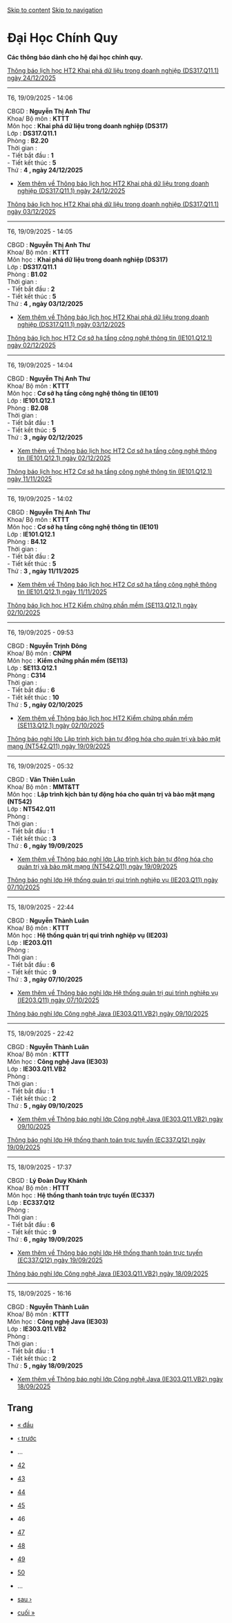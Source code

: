 [Skip to content](https://daa.uit.edu.vn/thongbaochinhquy?page=45#main)
 [Skip to navigation](https://daa.uit.edu.vn/thongbaochinhquy?page=45#main-nav)

Đại Học Chính Quy
=================

**Các thông báo dành cho hệ đại học chính quy.**

[Thông báo lịch học HT2 Khai phá dữ liệu trong doanh nghiệp (DS317.Q11.1) ngày 24/12/2025](https://daa.uit.edu.vn/node/36460)

------------------------------------------------------------------------------------------------------------------------------

T6, 19/09/2025 - 14:06

CBGD : **Nguyễn Thị Anh Thư**  
Khoa/ Bộ môn : **KTTT**  
Môn học : **Khai phá dữ liệu trong doanh nghiệp (DS317)**  
Lớp : **DS317.Q11.1**  
Phòng : **B2.20**  
Thời gian :  
\- Tiết bắt đầu : **1**  
\- Tiết kết thúc : **5**  
Thứ : **4 , ngày 24/12/2025**

*   [Xem thêm về Thông báo lịch học HT2 Khai phá dữ liệu trong doanh nghiệp (DS317.Q11.1) ngày 24/12/2025](https://daa.uit.edu.vn/node/36460 "Thông báo lịch học HT2 Khai phá dữ liệu trong doanh nghiệp (DS317.Q11.1) ngày 24/12/2025")
    

[Thông báo lịch học HT2 Khai phá dữ liệu trong doanh nghiệp (DS317.Q11.1) ngày 03/12/2025](https://daa.uit.edu.vn/node/36459)

------------------------------------------------------------------------------------------------------------------------------

T6, 19/09/2025 - 14:05

CBGD : **Nguyễn Thị Anh Thư**  
Khoa/ Bộ môn : **KTTT**  
Môn học : **Khai phá dữ liệu trong doanh nghiệp (DS317)**  
Lớp : **DS317.Q11.1**  
Phòng : **B1.02**  
Thời gian :  
\- Tiết bắt đầu : **2**  
\- Tiết kết thúc : **5**  
Thứ : **4 , ngày 03/12/2025**

*   [Xem thêm về Thông báo lịch học HT2 Khai phá dữ liệu trong doanh nghiệp (DS317.Q11.1) ngày 03/12/2025](https://daa.uit.edu.vn/node/36459 "Thông báo lịch học HT2 Khai phá dữ liệu trong doanh nghiệp (DS317.Q11.1) ngày 03/12/2025")
    

[Thông báo lịch học HT2 Cơ sở hạ tầng công nghệ thông tin (IE101.Q12.1) ngày 02/12/2025](https://daa.uit.edu.vn/node/36458)

----------------------------------------------------------------------------------------------------------------------------

T6, 19/09/2025 - 14:04

CBGD : **Nguyễn Thị Anh Thư**  
Khoa/ Bộ môn : **KTTT**  
Môn học : **Cơ sở hạ tầng công nghệ thông tin (IE101)**  
Lớp : **IE101.Q12.1**  
Phòng : **B2.08**  
Thời gian :  
\- Tiết bắt đầu : **1**  
\- Tiết kết thúc : **5**  
Thứ : **3 , ngày 02/12/2025**

*   [Xem thêm về Thông báo lịch học HT2 Cơ sở hạ tầng công nghệ thông tin (IE101.Q12.1) ngày 02/12/2025](https://daa.uit.edu.vn/node/36458 "Thông báo lịch học HT2 Cơ sở hạ tầng công nghệ thông tin (IE101.Q12.1) ngày 02/12/2025")
    

[Thông báo lịch học HT2 Cơ sở hạ tầng công nghệ thông tin (IE101.Q12.1) ngày 11/11/2025](https://daa.uit.edu.vn/node/36457)

----------------------------------------------------------------------------------------------------------------------------

T6, 19/09/2025 - 14:02

CBGD : **Nguyễn Thị Anh Thư**  
Khoa/ Bộ môn : **KTTT**  
Môn học : **Cơ sở hạ tầng công nghệ thông tin (IE101)**  
Lớp : **IE101.Q12.1**  
Phòng : **B4.12**  
Thời gian :  
\- Tiết bắt đầu : **2**  
\- Tiết kết thúc : **5**  
Thứ : **3 , ngày 11/11/2025**

*   [Xem thêm về Thông báo lịch học HT2 Cơ sở hạ tầng công nghệ thông tin (IE101.Q12.1) ngày 11/11/2025](https://daa.uit.edu.vn/node/36457 "Thông báo lịch học HT2 Cơ sở hạ tầng công nghệ thông tin (IE101.Q12.1) ngày 11/11/2025")
    

[Thông báo lịch học HT2 Kiểm chứng phần mềm (SE113.Q12.1) ngày 02/10/2025](https://daa.uit.edu.vn/node/36456)

------------------------------------------------------------------------------------------------------------------

T6, 19/09/2025 - 09:53

CBGD : **Nguyễn Trịnh Đông**  
Khoa/ Bộ môn : **CNPM**  
Môn học : **Kiểm chứng phần mềm (SE113)**  
Lớp : **SE113.Q12.1**  
Phòng : **C314**  
Thời gian :  
\- Tiết bắt đầu : **6**  
\- Tiết kết thúc : **10**  
Thứ : **5 , ngày 02/10/2025**

*   [Xem thêm về Thông báo lịch học HT2 Kiểm chứng phần mềm (SE113.Q12.1) ngày 02/10/2025](https://daa.uit.edu.vn/node/36456 "Thông báo lịch học HT2 Kiểm chứng phần mềm (SE113.Q12.1) ngày 02/10/2025")
    

[Thông báo nghỉ lớp Lập trình kịch bản tự động hóa cho quản trị và bảo mật mạng (NT542.Q11) ngày 19/09/2025](https://daa.uit.edu.vn/node/36455)

------------------------------------------------------------------------------------------------------------------------------------------------

T6, 19/09/2025 - 05:32

CBGD : **Văn Thiên Luân**  
Khoa/ Bộ môn : **MMT&TT**  
Môn học : **Lập trình kịch bản tự động hóa cho quản trị và bảo mật mạng (NT542)**  
Lớp : **NT542.Q11**  
Phòng :  
Thời gian :  
\- Tiết bắt đầu : **1**  
\- Tiết kết thúc : **3**  
Thứ : **6 , ngày 19/09/2025**

*   [Xem thêm về Thông báo nghỉ lớp Lập trình kịch bản tự động hóa cho quản trị và bảo mật mạng (NT542.Q11) ngày 19/09/2025](https://daa.uit.edu.vn/node/36455 "Thông báo nghỉ lớp Lập trình kịch bản tự động hóa cho quản trị và bảo mật mạng (NT542.Q11) ngày 19/09/2025")
    

[Thông báo nghỉ lớp Hệ thống quản trị qui trình nghiệp vụ (IE203.Q11) ngày 07/10/2025](https://daa.uit.edu.vn/node/36454)

--------------------------------------------------------------------------------------------------------------------------

T5, 18/09/2025 - 22:44

CBGD : **Nguyễn Thành Luân**  
Khoa/ Bộ môn : **KTTT**  
Môn học : **Hệ thống quản trị qui trình nghiệp vụ (IE203)**  
Lớp : **IE203.Q11**  
Phòng :  
Thời gian :  
\- Tiết bắt đầu : **6**  
\- Tiết kết thúc : **9**  
Thứ : **3 , ngày 07/10/2025**

*   [Xem thêm về Thông báo nghỉ lớp Hệ thống quản trị qui trình nghiệp vụ (IE203.Q11) ngày 07/10/2025](https://daa.uit.edu.vn/node/36454 "Thông báo nghỉ lớp Hệ thống quản trị qui trình nghiệp vụ (IE203.Q11) ngày 07/10/2025")
    

[Thông báo nghỉ lớp Công nghệ Java (IE303.Q11.VB2) ngày 09/10/2025](https://daa.uit.edu.vn/node/36453)

-------------------------------------------------------------------------------------------------------

T5, 18/09/2025 - 22:42

CBGD : **Nguyễn Thành Luân**  
Khoa/ Bộ môn : **KTTT**  
Môn học : **Công nghệ Java (IE303)**  
Lớp : **IE303.Q11.VB2**  
Phòng :  
Thời gian :  
\- Tiết bắt đầu : **1**  
\- Tiết kết thúc : **2**  
Thứ : **5 , ngày 09/10/2025**

*   [Xem thêm về Thông báo nghỉ lớp Công nghệ Java (IE303.Q11.VB2) ngày 09/10/2025](https://daa.uit.edu.vn/node/36453 "Thông báo nghỉ lớp Công nghệ Java (IE303.Q11.VB2) ngày 09/10/2025")
    

[Thông báo nghỉ lớp Hệ thống thanh toán trực tuyến (EC337.Q12) ngày 19/09/2025](https://daa.uit.edu.vn/node/36452)

-------------------------------------------------------------------------------------------------------------------

T5, 18/09/2025 - 17:37

CBGD : **Lý Đoàn Duy Khánh**  
Khoa/ Bộ môn : **HTTT**  
Môn học : **Hệ thống thanh toán trực tuyến (EC337)**  
Lớp : **EC337.Q12**  
Phòng :  
Thời gian :  
\- Tiết bắt đầu : **6**  
\- Tiết kết thúc : **9**  
Thứ : **6 , ngày 19/09/2025**

*   [Xem thêm về Thông báo nghỉ lớp Hệ thống thanh toán trực tuyến (EC337.Q12) ngày 19/09/2025](https://daa.uit.edu.vn/node/36452 "Thông báo nghỉ lớp Hệ thống thanh toán trực tuyến (EC337.Q12) ngày 19/09/2025")
    

[Thông báo nghỉ lớp Công nghệ Java (IE303.Q11.VB2) ngày 18/09/2025](https://daa.uit.edu.vn/node/36451)

-------------------------------------------------------------------------------------------------------

T5, 18/09/2025 - 16:16

CBGD : **Nguyễn Thành Luân**  
Khoa/ Bộ môn : **KTTT**  
Môn học : **Công nghệ Java (IE303)**  
Lớp : **IE303.Q11.VB2**  
Phòng :  
Thời gian :  
\- Tiết bắt đầu : **1**  
\- Tiết kết thúc : **2**  
Thứ : **5 , ngày 18/09/2025**

*   [Xem thêm về Thông báo nghỉ lớp Công nghệ Java (IE303.Q11.VB2) ngày 18/09/2025](https://daa.uit.edu.vn/node/36451 "Thông báo nghỉ lớp Công nghệ Java (IE303.Q11.VB2) ngày 18/09/2025")
    

Trang
-----

*   [« đầu](https://daa.uit.edu.vn/thongbaochinhquy "Đến trang đầu tiên")
    
*   [‹ trước](https://daa.uit.edu.vn/thongbaochinhquy?page=44 "Đến trang kế trước")
    
*   …
*   [42](https://daa.uit.edu.vn/thongbaochinhquy?page=41 "Đến trang 42")
    
*   [43](https://daa.uit.edu.vn/thongbaochinhquy?page=42 "Đến trang 43")
    
*   [44](https://daa.uit.edu.vn/thongbaochinhquy?page=43 "Đến trang 44")
    
*   [45](https://daa.uit.edu.vn/thongbaochinhquy?page=44 "Đến trang 45")
    
*   46
*   [47](https://daa.uit.edu.vn/thongbaochinhquy?page=46 "Đến trang 47")
    
*   [48](https://daa.uit.edu.vn/thongbaochinhquy?page=47 "Đến trang 48")
    
*   [49](https://daa.uit.edu.vn/thongbaochinhquy?page=48 "Đến trang 49")
    
*   [50](https://daa.uit.edu.vn/thongbaochinhquy?page=49 "Đến trang 50")
    
*   …
*   [sau ›](https://daa.uit.edu.vn/thongbaochinhquy?page=46 "Đến trang kế sau")
    
*   [cuối »](https://daa.uit.edu.vn/thongbaochinhquy?page=1923 "Đến trang cuối cùng")